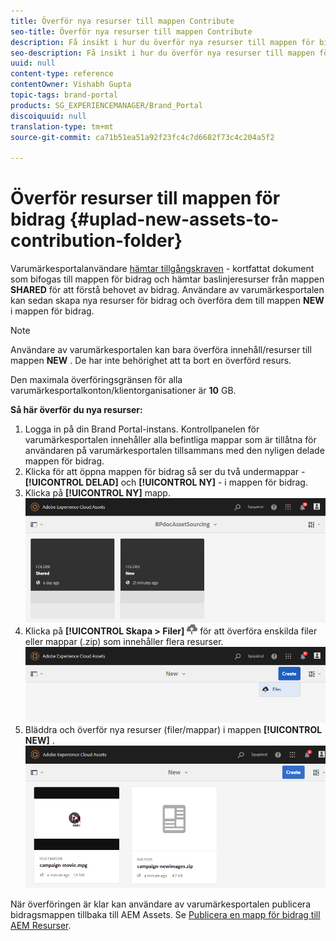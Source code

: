 ```yaml
---
title: Överför nya resurser till mappen Contribute
seo-title: Överför nya resurser till mappen Contribute
description: Få insikt i hur du överför nya resurser till mappen för bidrag i varumärkesportalen.
seo-description: Få insikt i hur du överför nya resurser till mappen för bidrag i varumärkesportalen.
uuid: null
content-type: reference
contentOwner: Vishabh Gupta
topic-tags: brand-portal
products: SG_EXPERIENCEMANAGER/Brand_Portal
discoiquuid: null
translation-type: tm+mt
source-git-commit: ca71b51ea51a92f23fc4c7d6682f73c4c204a5f2

---
```



# Överför resurser till mappen för bidrag {#uplad-new-assets-to-contribution-folder}

Varumärkesportalanvändare [hämtar tillgångskraven](brand-portal-download-asset-requirements.md) - kortfattat dokument som bifogas till mappen för bidrag och hämtar baslinjeresurser från mappen **SHARED** för att förstå behovet av bidrag.
Användare av varumärkesportalen kan sedan skapa nya resurser för bidrag och överföra dem till mappen **NEW** i mappen för bidrag.

>[!NOTE]
>
>Användare av varumärkesportalen kan bara överföra innehåll/resurser till mappen **NEW** . De har inte behörighet att ta bort en överförd resurs.
>
>Den maximala överföringsgränsen för alla varumärkesportalkonton/klientorganisationer är **10** GB.


**Så här överför du nya resurser:**

1. Logga in på din Brand Portal-instans.
Kontrollpanelen för varumärkesportalen innehåller alla befintliga mappar som är tillåtna för användaren på varumärkesportalen tillsammans med den nyligen delade mappen för bidrag.
1. Klicka för att öppna mappen för bidrag så ser du två undermappar -**[!UICONTROL DELAD]** och **[!UICONTROL NY]** - i mappen för bidrag.
1. Klicka på **[!UICONTROL NY]** mapp.
   ![](assets/upload-new-assets1.png)
1. Klicka på **[!UICONTROL Skapa > Filer]** ![](assets/upload.png) för att överföra enskilda filer eller mappar (.zip) som innehåller flera resurser.
   ![](assets/upload-new-assets2.png)
1. Bläddra och överför nya resurser (filer/mappar) i mappen **[!UICONTROL NEW]** .
   ![](assets/upload-new-assets3.png)

När överföringen är klar kan användare av varumärkesportalen publicera bidragsmappen tillbaka till AEM Assets. Se [Publicera en mapp för bidrag till AEM Resurser](brand-portal-publish-contribution-folder-to-aem-assets.md).